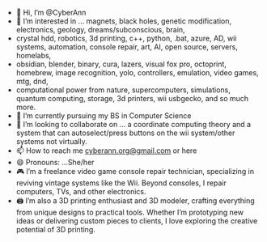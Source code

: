 - 👋 Hi, I’m @CyberAnn
- 👀 I’m interested in ... magnets, black holes, genetic modification, electronics, geology, dreams/subconscious, brain,
- crystal hdd, robotics, 3d printing, c++, python, .bat, azure, AD, wii systems, automation, console repair, art, AI, open source, servers, homelabs,
- obsidian, blender, binary, cura, lazers, visual fox pro, octoprint, homebrew, image recognition, yolo, controllers, emulation, video games, mtg, dnd,
- computational power from nature, supercomputers, simulations, quantum computing, storage, 3d printers, wii usbgecko, and so much more.
- 🌱 I’m currently pursuing my BS in Computer Science
- 💞️ I’m looking to collaborate on ... a coordinate computing theory and a system that can autoselect/press buttons on the wii system/other systems not virtually.
- 📫 How to reach me cyberann.org@gmail.com or here
- 😄 Pronouns: ...She/her
- 🎮 I’m a freelance video game console repair technician, specializing in reviving vintage systems like the Wii. Beyond consoles, I repair computers, TVs, and other electronics.
- 🖨️ I’m also a 3D printing enthusiast and 3D modeler, crafting everything from unique designs to practical tools. Whether I’m prototyping new ideas or delivering custom pieces to clients, I love exploring the creative potential of 3D printing.


<!---
CyberAnn/CyberAnn is a ✨ special ✨ repository because its `README.md` (this file) appears on your GitHub profile.
You can click the Preview link to take a look at your changes.
--->
